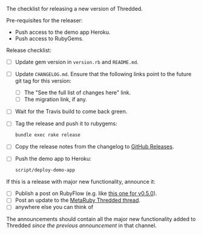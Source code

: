 The checklist for releasing a new version of Thredded.

Pre-requisites for the releaser:

* Push access to the demo app Heroku.
* Push access to RubyGems.

Release checklist:

- [ ] Update gem version in `version.rb` and `README.md`.
- [ ] Update `CHANGELOG.md`. Ensure that the following links point to the future git tag for this version:
  * [ ] The "See the full list of changes here" link.
  * [ ] The migration link, if any.
- [ ] Wait for the Travis build to come back green.
- [ ] Tag the release and push it to rubygems:

  ```bash
  bundle exec rake release
  ```
- [ ] Copy the release notes from the changelog to [GitHub Releases](https://github.com/thredded/thredded/releases).
- [ ] Push the demo app to Heroku:

  ```bash
  script/deploy-demo-app
  ```

If this is a release with major new functionality, announce it:

- [ ] Publish a post on RubyFlow (e.g. like [this one for v0.5.0](http://www.rubyflow.com/p/7cpq63-thredded-v050)).
- [ ] Post an update to the [MetaRuby Thredded thread](https://metaruby.com/t/thredded-a-new-lightweight-forums-engine-for-rails/492/4).
- [ ] anywhere else you can think of

The announcements should contain all the major new functionality added to Thredded *since the previous announcement*
in that channel.
